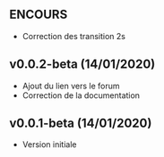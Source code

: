 ## ENCOURS

* Correction  des transition 2s


## v0.0.2-beta (14/01/2020)

* Ajout du lien vers le forum
* Correction de la documentation

## v0.0.1-beta (14/01/2020)

* Version initiale
